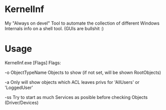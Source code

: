 # KernelInf
My "Always on devel" Tool to automate the collection of different Windows Internals info on a shell tool. (GUIs are bullshit :)

# Usage

KernelInf.exe [Flags]
Flags:

-o ObjectTypeName       Objects to show (if not set, will be shown RootObjects)

-a                      Only will show objects which ACL leaves privs for 'AllUsers' or 'LoggedUser'

-ss                     Try to start as much Services as posible before checking Objects (Driver/Devices)
